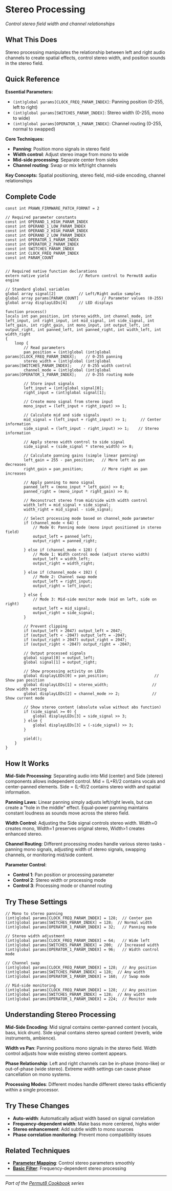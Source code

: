 # Stereo Processing

*Control stereo field width and channel relationships*

## What This Does

Stereo processing manipulates the relationship between left and right audio channels to create spatial effects, control stereo width, and position sounds in the stereo field.

## Quick Reference

**Essential Parameters:**
- `(int)global params[CLOCK_FREQ_PARAM_INDEX]`: Panning position (0-255, left to right)
- `(int)global params[SWITCHES_PARAM_INDEX]`: Stereo width (0-255, mono to wide)
- `(int)global params[OPERATOR_1_PARAM_INDEX]`: Channel routing (0-255, normal to swapped)

**Core Techniques:**
- **Panning**: Position mono signals in stereo field
- **Width control**: Adjust stereo image from mono to wide
- **Mid-side processing**: Separate center from sides
- **Channel routing**: Swap or mix left/right channels

**Key Concepts:** Spatial positioning, stereo field, mid-side encoding, channel relationships

## Complete Code

```impala
const int PRAWN_FIRMWARE_PATCH_FORMAT = 2

// Required parameter constants
const int OPERAND_1_HIGH_PARAM_INDEX
const int OPERAND_1_LOW_PARAM_INDEX
const int OPERAND_2_HIGH_PARAM_INDEX
const int OPERAND_2_LOW_PARAM_INDEX
const int OPERATOR_1_PARAM_INDEX
const int OPERATOR_2_PARAM_INDEX
const int SWITCHES_PARAM_INDEX
const int CLOCK_FREQ_PARAM_INDEX
const int PARAM_COUNT


// Required native function declarations
extern native yield             // Return control to Permut8 audio engine

// Standard global variables
global array signal[2]          // Left/Right audio samples
global array params[PARAM_COUNT]          // Parameter values (0-255)
global array displayLEDs[4]     // LED displays

function process()
locals int pan_position, int stereo_width, int channel_mode, int left_input, int right_input, int mid_signal, int side_signal, int left_gain, int right_gain, int mono_input, int output_left, int output_right, int panned_left, int panned_right, int width_left, int width_right
{
    loop {
        // Read parameters
        pan_position = (int)global (int)global params[CLOCK_FREQ_PARAM_INDEX];    // 0-255 panning
        stereo_width = (int)global (int)global params[SWITCHES_PARAM_INDEX];    // 0-255 width control
        channel_mode = (int)global (int)global params[OPERATOR_1_PARAM_INDEX];    // 0-255 routing mode
        
        // Store input signals
        left_input = (int)global signal[0];
        right_input = (int)global signal[1];
        
        // Create mono signal from stereo input
        mono_input = (left_input + right_input) >> 1;
        
        // Calculate mid and side signals
        mid_signal = (left_input + right_input) >> 1;      // Center information
        side_signal = (left_input - right_input) >> 1;    // Stereo information
        
        // Apply stereo width control to side signal
        side_signal = (side_signal * stereo_width) >> 8;
        
        // Calculate panning gains (simple linear panning)
        left_gain = 255 - pan_position;   // More left as pan decreases
        right_gain = pan_position;        // More right as pan increases
        
        // Apply panning to mono signal
        panned_left = (mono_input * left_gain) >> 8;
        panned_right = (mono_input * right_gain) >> 8;
        
        // Reconstruct stereo from mid/side with width control
        width_left = mid_signal + side_signal;
        width_right = mid_signal - side_signal;
        
        // Select processing mode based on channel_mode parameter
        if (channel_mode < 64) {
            // Mode 0: Panning mode (mono input positioned in stereo field)
            output_left = panned_left;
            output_right = panned_right;
            
        } else if (channel_mode < 128) {
            // Mode 1: Width control mode (adjust stereo width)
            output_left = width_left;
            output_right = width_right;
            
        } else if (channel_mode < 192) {
            // Mode 2: Channel swap mode
            output_left = right_input;
            output_right = left_input;
            
        } else {
            // Mode 3: Mid-side monitor mode (mid on left, side on right)
            output_left = mid_signal;
            output_right = side_signal;
        }
        
        // Prevent clipping
        if (output_left > 2047) output_left = 2047;
        if (output_left < -2047) output_left = -2047;
        if (output_right > 2047) output_right = 2047;
        if (output_right < -2047) output_right = -2047;
        
        // Output processed signals
        global signal[0] = output_left;
        global signal[1] = output_right;
        
        // Show processing activity on LEDs
        global displayLEDs[0] = pan_position;                    // Show pan position
        global displayLEDs[1] = stereo_width;                   // Show width setting
        global displayLEDs[2] = channel_mode >> 2;              // Show current mode
        
        // Show stereo content (absolute value without abs function)
        if (side_signal >= 0) {
            global displayLEDs[3] = side_signal >> 3;
        } else {
            global displayLEDs[3] = (-side_signal) >> 3;
        }
        
        yield();
    }
}

```

## How It Works

**Mid-Side Processing**: Separating audio into Mid (center) and Side (stereo) components allows independent control. Mid = (L+R)/2 contains vocals and center-panned elements. Side = (L-R)/2 contains stereo width and spatial information.

**Panning Laws**: Linear panning simply adjusts left/right levels, but can create a "hole in the middle" effect. Equal-power panning maintains constant loudness as sounds move across the stereo field.

**Width Control**: Adjusting the Side signal controls stereo width. Width=0 creates mono, Width=1 preserves original stereo, Width>1 creates enhanced stereo.

**Channel Routing**: Different processing modes handle various stereo tasks - panning mono signals, adjusting width of stereo signals, swapping channels, or monitoring mid/side content.

**Parameter Control**:
- **Control 1**: Pan position or processing parameter
- **Control 2**: Stereo width or processing mode
- **Control 3**: Processing mode or channel routing

## Try These Settings

```impala
// Mono to stereo panning
(int)global params[CLOCK_FREQ_PARAM_INDEX] = 128;  // Center pan
(int)global params[SWITCHES_PARAM_INDEX] = 128;  // Normal width
(int)global params[OPERATOR_1_PARAM_INDEX] = 32;   // Panning mode

// Stereo width adjustment
(int)global params[CLOCK_FREQ_PARAM_INDEX] = 64;   // Wide left
(int)global params[SWITCHES_PARAM_INDEX] = 200;  // Increased width
(int)global params[OPERATOR_1_PARAM_INDEX] = 96;   // Width control mode

// Channel swap
(int)global params[CLOCK_FREQ_PARAM_INDEX] = 128;  // Any position
(int)global params[SWITCHES_PARAM_INDEX] = 128;  // Any width
(int)global params[OPERATOR_1_PARAM_INDEX] = 160;  // Swap mode

// Mid-side monitoring
(int)global params[CLOCK_FREQ_PARAM_INDEX] = 128;  // Any position
(int)global params[SWITCHES_PARAM_INDEX] = 128;  // Any width
(int)global params[OPERATOR_1_PARAM_INDEX] = 224;  // Monitor mode
```

## Understanding Stereo Processing

**Mid-Side Encoding**: Mid signal contains center-panned content (vocals, bass, kick drum). Side signal contains stereo spread content (reverb, wide instruments, ambience).

**Width vs Pan**: Panning positions mono signals in the stereo field. Width control adjusts how wide existing stereo content appears.

**Phase Relationship**: Left and right channels can be in-phase (mono-like) or out-of-phase (wide stereo). Extreme width settings can cause phase cancellation on mono systems.

**Processing Modes**: Different modes handle different stereo tasks efficiently within a single processor.

## Try These Changes

- **Auto-width**: Automatically adjust width based on signal correlation
- **Frequency-dependent width**: Make bass more centered, highs wider
- **Stereo enhancement**: Add subtle width to mono sources
- **Phase correlation monitoring**: Prevent mono compatibility issues

## Related Techniques

- **[Parameter Mapping](parameter-mapping.md)**: Control stereo parameters smoothly
- **[Basic Filter](basic-filter.md)**: Frequency-dependent stereo processing

---
*Part of the [Permut8 Cookbook](../index.md) series*